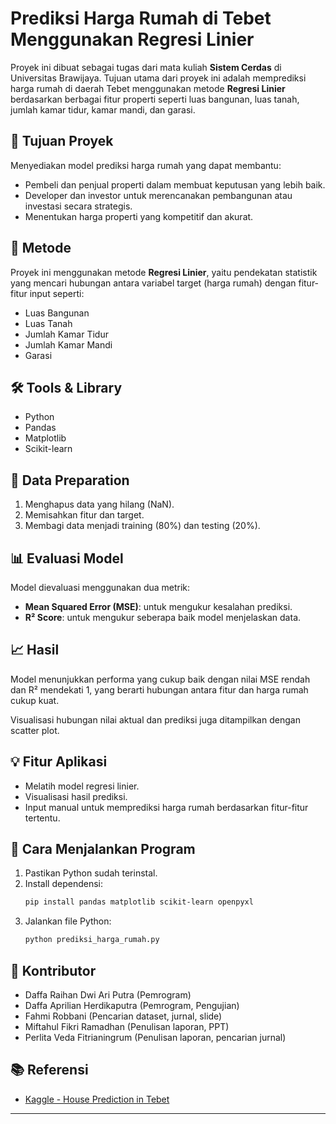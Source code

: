 # Prediksi Harga Rumah di Tebet Menggunakan Regresi Linier

Proyek ini dibuat sebagai tugas dari mata kuliah **Sistem Cerdas** di Universitas Brawijaya. Tujuan utama dari proyek ini adalah memprediksi harga rumah di daerah Tebet menggunakan metode **Regresi Linier** berdasarkan berbagai fitur properti seperti luas bangunan, luas tanah, jumlah kamar tidur, kamar mandi, dan garasi.

## 🚀 Tujuan Proyek

Menyediakan model prediksi harga rumah yang dapat membantu:
- Pembeli dan penjual properti dalam membuat keputusan yang lebih baik.
- Developer dan investor untuk merencanakan pembangunan atau investasi secara strategis.
- Menentukan harga properti yang kompetitif dan akurat.

## 🧠 Metode

Proyek ini menggunakan metode **Regresi Linier**, yaitu pendekatan statistik yang mencari hubungan antara variabel target (harga rumah) dengan fitur-fitur input seperti:
- Luas Bangunan
- Luas Tanah
- Jumlah Kamar Tidur
- Jumlah Kamar Mandi
- Garasi

## 🛠️ Tools & Library

- Python
- Pandas
- Matplotlib
- Scikit-learn

## 🧹 Data Preparation

1. Menghapus data yang hilang (NaN).
2. Memisahkan fitur dan target.
3. Membagi data menjadi training (80%) dan testing (20%).

## 📊 Evaluasi Model

Model dievaluasi menggunakan dua metrik:
- **Mean Squared Error (MSE)**: untuk mengukur kesalahan prediksi.
- **R² Score**: untuk mengukur seberapa baik model menjelaskan data.

## 📈 Hasil

Model menunjukkan performa yang cukup baik dengan nilai MSE rendah dan R² mendekati 1, yang berarti hubungan antara fitur dan harga rumah cukup kuat.

Visualisasi hubungan nilai aktual dan prediksi juga ditampilkan dengan scatter plot.

## 💡 Fitur Aplikasi

- Melatih model regresi linier.
- Visualisasi hasil prediksi.
- Input manual untuk memprediksi harga rumah berdasarkan fitur-fitur tertentu.

## 🔧 Cara Menjalankan Program

1. Pastikan Python sudah terinstal.
2. Install dependensi:
    ```bash
    pip install pandas matplotlib scikit-learn openpyxl
    ```
3. Jalankan file Python:
    ```bash
    python prediksi_harga_rumah.py
    ```

## 👥 Kontributor

- Daffa Raihan Dwi Ari Putra (Pemrogram)
- Daffa Aprilian Herdikaputra (Pemrogram, Pengujian)
- Fahmi Robbani (Pencarian dataset, jurnal, slide)
- Miftahul Fikri Ramadhan (Penulisan laporan, PPT)
- Perlita Veda Fitrianingrum (Penulisan laporan, pencarian jurnal)

## 📚 Referensi

- [Kaggle - House Prediction in Tebet](https://www.kaggle.com/code/sateasinpedas/house-prediction-in-tebet-linear-regression)
---

